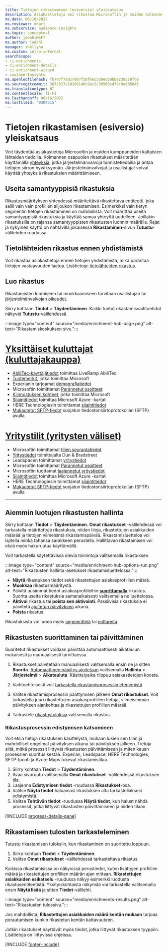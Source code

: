 ```yaml
---
title: Tietojen rikastamisen (esiversio) yleiskatsaus
description: Asiakastietoja voi rikastaa Microsoftin ja muiden kolmannen osapuolen palvelujen ominaisuuksia käyttämällä.
ms.date: 06/10/2022
ms.reviewer: mhart
ms.subservice: audience-insights
ms.topic: conceptual
author: jodahlMSFT
ms.author: jodahl
manager: shellyha
ms.custom: intro-internal
searchScope:
- ci-enrichments
- ci-enrichment-details
- ci-enrichment-wizard
- customerInsights
ms.openlocfilehash: fb747f7adc7d87f30f66c5d0ed20bbe238558fde
ms.sourcegitcommit: 267c317e10166146c9ac2c30560c479c9a005845
ms.translationtype: HT
ms.contentlocale: fi-FI
ms.lasthandoff: 08/16/2022
ms.locfileid: "9304515"
---
```

# <a name="data-enrichment-preview-overview"></a>Tietojen rikastamisen (esiversio) yleiskatsaus

Voit täydentää asiakastietoja Microsoftin ja muiden kumppaneiden kaltaisten lähteiden tiedoilla. Kolmannen osapuolen rikastukset määritetään käyttämällä [yhteyksiä](connections.md), jotka järjestelmänvalvoja tunnistetiedoilla ja antaa tietojen siirron hyväksynnän. Järjestelmänvalvojat ja osallistujat voivat käyttää yhteyksiä rikastuksien määrittämiseen.  

## <a name="multiple-enrichments-of-the-same-type"></a>Useita samantyyppisiä rikastuksia

Rikastusmäärityksen yhteydessä määritettävä rikastettava entiteetti, joka sallii vain vain profiilien alijoukon rikastamisen. Esimerkiksi vain tietyn segmentin tietojen rikastaminen on mahdollista. Voit määrittää useita samantyyppisiä rikastuksia ja käyttää samaa yhteyttä uudelleen. Joillakin rikastuksilla on rajansa samantyyppisten rikastusten luonnin määrälle. Rajat ja nykyinen käyttö on nähtävillä jokaisessa **Rikastaminen**-sivun **Tutustu**-välilehden ruudussa.

## <a name="enrich-data-sources-before-unification"></a>Tietolähteiden rikastus ennen yhdistämistä

Voit rikastaa asiakastietoja ennen tietojen yhdistämistä, mikä parantaa tietojen vastaavuuden laatua. Lisätietoja: [tietolähteiden rikastus](data-sources-enrichment.md).

## <a name="create-an-enrichment"></a>Luo rikastus

Rikastamisten luomiseen tai muokkaamiseen tarvitaan osallistujan tai järjestelmänvalvojan [oikeudet](permissions.md).

Siirry kohtaan **Tiedot** > **Täydentäminen**. Kaikki tuetut rikastamisvaihtoehdot näkyvät **Tutustu**-välilehdessä.

:::image type="content" source="media/enrichment-hub-page.png" alt-text="Rikastamiskeskuksen sivu.":::

# <a name="individual-consumers-b-to-c"></a>[Yksittäiset kuluttajat (kuluttajakauppa)](#tab/b2c)

- [AbiliTec-käyttäjätiedot](enrichment-liveramp.md) toimittaa LiveRamp AbiliTec
- [Tuotemerkit](enrichment-microsoft.md), jotka toimittaa Microsoft
- Experianin tarjoamat [demografiatiedot](enrichment-experian.md)
- Microsoftin toimittamat [Parannetut osoitteet](enrichment-enhanced-addresses.md)
- [Kiinnostuksen kohteet](enrichment-microsoft.md), jotka toimittaa Microsoft
- [Sijaintitiedot](enrichment-azure-maps.md) toimittaa Microsoft Azure -kartat
- HERE Technologiesin toimittamat [sijaintitiedot](enrichment-here.md)
- [Mukautetut SFTP-tiedot](enrichment-SFTP-custom-import.md) suojatun tiedostonsiirtoprotokollan (SFTP) avulla

# <a name="business-accounts-b-to-b"></a>[Yritystilit (yritysten väliset)](#tab/b2b)

- Microsoftin toimittamat [tilien seurantatiedot](enrichment-office.md)
- [Yritystiedot](enrichment-dnb.md) toimittajalta Dun & Bradstreet
- Leadspacen toimittamat [yritystiedot](enrichment-leadspace.md)
- Microsoftin toimittamat [Parannetut osoitteet](enrichment-enhanced-addresses.md)
- Microsoftin tuottamat [laajennetut yritystiedot](enrichment-enhanced-company-data.md)
- [Sijaintitiedot](enrichment-azure-maps.md) toimittaa Microsoft Azure -kartat
- HERE Technologiesin toimittamat [sijaintitiedot](enrichment-here.md)
- [Mukautetut SFTP-tiedot](enrichment-SFTP-custom-import.md) suojatun tiedostonsiirtoprotokollan (SFTP) avulla

---

## <a name="manage-existing-enrichments"></a>Aiemmin luotujen rikastusten hallinta

Siirry kohtaan **Tiedot** > **Täydentäminen**. **Omat rikastukset** -välilehdessä voi tarkastella määritettyjä rikastuksia, niiden tiloja, rikastettujen asiakkaiden määrää ja tietojen viimeisintä rikastamispäivää. Rikastamisluetteloa voi lajitella minkä tahansa sarakkeen perustella. Hallittavan rikastamisen voi etsiä myös hakuruutua käyttämällä.

Voit tarkastella käytettävissä olevia toimintoja valitsemalla rikastuksen.

:::image type="content" source="media/enrichment-hub-options-run.png" alt-text="Rikastusten hallinta-asetukset rikastamisluettelossa.":::

- **Näytä** rikastuksen tiedot sekä rikastettujen asiakasprofiilien määrä.
- **Muokkaa** rikastusmääritystä.
- Päivitä uusimmat tiedot asiakasprofiileihin [**suorittamalla**](#run-or-refresh-enrichments) rikastus. Suorita useita rikastuksia samanaikaisesti valitsemalla ne luettelossa.
- **Aktivoi** rikastus tai **poista sen aktivointi**. Passiivisia rikastuksia ei päivitetä [ajoitetun päivityksen](schedule-refresh.md) aikana.
- **Poista** rikastus.

Rikastuksista voi luoda myös [segmenttejä](segments.md) tai [mittareita](measures.md).

## <a name="run-or-refresh-enrichments"></a>Rikastusten suorittaminen tai päivittäminen

Suoritetut rikastukset voidaan päivittää automaattisesti aikataulun mukaisesti ja manuaalisesti tarvittaessa.

1. Rikastukset päivitetään manuaalisesti valitsemalla ensin ne ja sitten **Suorita**. [Automaattinen päivitys ajoitetaan](schedule-refresh.md) valitsemalla **Hallinta** > **Järjestelmä** > **Aikatauluta**. Käsittelyaika riippuu asiakastietojen koosta.

1. Vaihtoehtoisesti voit [tarkastella rikastamisprosessin etenemistä](#see-the-progress-of-the-enrichment-process).

1. Valitse rikastamisprosessin päättymisen jälkeen **Omat rikastukset**. Voit tarkastella juuri rikastettujen asiakasprofiilien tietoja, viimeisimmän päivityksen ajankohtaa ja rikastettujen profiilien määrää.

1. Tarkastele [rikastustuloksia](#view-enrichment-results) valitsemalla rikastus.

### <a name="see-the-progress-of-the-enrichment-process"></a>Rikastusprosessin edistymisen katsominen

Voit etsiä tietoja rikastuksen käsittelystä, mukaan lukien sen tilan ja mahdolliset ongelmat päivityksen aikana tai päivityksen jälkeen. Tietoja siitä, mitkä prosessit liittyvät rikastusten päivittämiseen ja miten kauan prosessien suoritus kestää. Experian, Leadspace, HERE Technologies, SFTP-tuonti ja Azure Maps tukevat rikastamistilaa.

1. Siirry kohtaan **Tiedot** > **Täydentäminen**.
1. Avaa sivuruutu valitsemalla **Omat rikastukset** -välilehdessä rikastuksen tila.
1. Laajenna **Edistymisen tiedot** -ruudussa **Rikastukset**-osa.
1. Valitse **Näytä tiedot** haluamasi rikastuksen alta tarkastellaksesi edistymistä.
1. Valitse **Tehtävän tiedot** -ruudussa **Näytä tiedot**, kun haluat nähdä prosessit, jotka liittyvät rikastusten päivittämiseen ja niiden tilaan.

[!INCLUDE [progress-details-pane](includes/progress-details-pane.md)]

## <a name="view-enrichment-results"></a>Rikastamisen tulosten tarkasteleminen

Tutustu rikastamisen tuloksiin, kun rikastaminen on suoritettu loppuun.

1. Siirry kohtaan **Tiedot** > **Täydentäminen**.
1. Valitse **Omat rikastukset** -välilehdessä tarkasteltava rikastus.

Kaikissa rikastamisissa on näkyvissä perustiedot, kuten lisättyjen profiilien määrä ja rikastettujen profiilien määrän ajan mittaan. **Rikastettujen asiakkaiden esikatselu** -ruudussa näkyy esimerkki luodusta rikastusentiteetistä. Yksityiskohtaista näkymää voi tarkastella valitsemalla ensin **Näytä lisää** ja sitten **Tiedot**-välilehti.

:::image type="content" source="media/enrichments-results.png" alt-text="Rikastusten tulossivu.":::

Jos mahdollista, **Rikastettujen asiakkaiden määrä kentän mukaan** tarjoaa porautumisen kunkin rikastetun kentän kattavuuteen.

Jotkin rikastukset näyttävät myös tiedot, jotka liittyvät rikastuksen tyyppiin. Lisätietoja on liittyvissä ohjeissa.

[!INCLUDE [footer-include](includes/footer-banner.md)]
